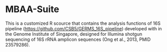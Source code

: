 # MBAA-Suite
This is a customized R scource that contains the analysis functions of 16S pipeline (https://github.com/CSB5/GERMS_16S_pipeline) developed with in the Genome Institute of Singapore, designed for Illumina shotgun sequencing of 16S rRNA amplicon sequences (Ong et al., 2013, PMID 23579286).



